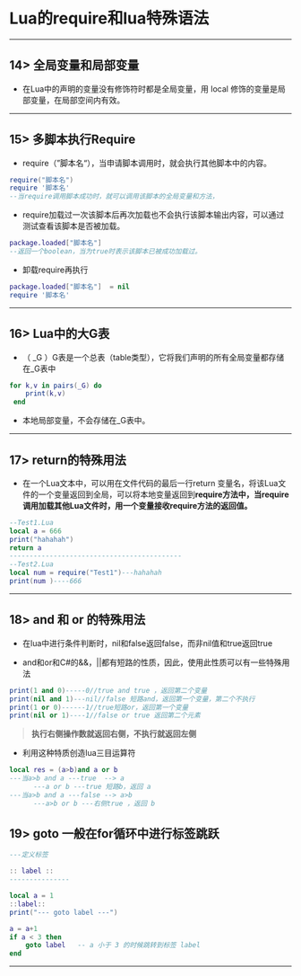 # Lua的require和lua特殊语法

---

## 14> 全局变量和局部变量

- 在Lua中的声明的变量没有修饰符时都是全局变量，用 local 修饰的变量是局部变量，在局部空间内有效。

---

## 15> 多脚本执行Require

- require（”脚本名“），当申请脚本调用时，就会执行其他脚本中的内容。

```lua
require("脚本名")
require '脚本名'
--当require调用脚本成功时，就可以调用该脚本的全局变量和方法，
```

- require加载过一次该脚本后再次加载也不会执行该脚本输出内容，可以通过测试查看该脚本是否被加载。

```lua
package.loaded["脚本名"] 
--返回一个boolean，当为true时表示该脚本已被成功加载过。
```

- 卸载require再执行

```lua
package.loaded["脚本名"]  = nil
require '脚本名'
```

---

## 16> Lua中的大G表

- （ _G ）G表是一个总表（table类型），它将我们声明的所有全局变量都存储在_G表中

```lua
for k,v in pairs(_G) do
    print(k,v)
 end
```

- 本地局部变量，不会存储在_G表中。

---

## 17> return的特殊用法

- 在一个Lua文本中，可以用在文件代码的最后一行return 变量名，将该Lua文件的一个变量返回到全局，可以将本地变量返回到**require方法中，当require调用加载其他Lua文件时，用一个变量接收require方法的返回值。**

```lua
--Test1.Lua
local a = 666
print("hahahah")
return a
-------------------------------------------
--Test2.Lua
local num = require("Test1")---hahahah
print(num )----666
```

---

## 18> and 和 or 的特殊用法

- 在lua中进行条件判断时，nil和false返回false，而非nil值和true返回true

- and和or和C#的&&，||都有短路的性质，因此，使用此性质可以有一些特殊用法

```lua
print(1 and 0)-----0//true and true ，返回第二个变量
print(nil and 1)---nil//false 短路and，返回第一个变量，第二个不执行
print(1 or 0)------1//true短路or，返回第一个变量
print(nil or 1)----1//false or true 返回第二个元素
```

>**执行右侧操作数就返回右侧，不执行就返回左侧**

- 利用这种特质创造lua三目运算符

```lua
local res = (a>b)and a or b
---当a>b and a ---true  --> a
      ---a or b ---true 短路b，返回 a
---当a>b and a ---false --> a>b
      ---a>b or b ---右侧true ，返回 b
```

## 19> goto 一般在for循环中进行标签跳跃

```lua
---定义标签

:: label ::
---------------

local a = 1
::label:: 
print("--- goto label ---")

a = a+1
if a < 3 then
    goto label   -- a 小于 3 的时候跳转到标签 label
end

```
---
